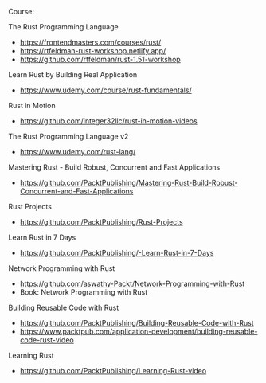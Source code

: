 Course:

The Rust Programming Language
  - https://frontendmasters.com/courses/rust/
  - https://rtfeldman-rust-workshop.netlify.app/
  - https://github.com/rtfeldman/rust-1.51-workshop

Learn Rust by Building Real Application
  - https://www.udemy.com/course/rust-fundamentals/

Rust in Motion
  - https://github.com/integer32llc/rust-in-motion-videos

The Rust Programming Language v2
  - https://www.udemy.com/rust-lang/

Mastering Rust - Build Robust, Concurrent and Fast Applications
  - https://github.com/PacktPublishing/Mastering-Rust-Build-Robust-Concurrent-and-Fast-Applications

Rust Projects
  - https://github.com/PacktPublishing/Rust-Projects

Learn Rust in 7 Days
  - https://github.com/PacktPublishing/-Learn-Rust-in-7-Days

Network Programming with Rust
  - https://github.com/aswathy-Packt/Network-Programming-with-Rust
  - Book: Network Programming with Rust

Building Reusable Code with Rust
  - https://github.com/PacktPublishing/Building-Reusable-Code-with-Rust
  - https://www.packtpub.com/application-development/building-reusable-code-rust-video

Learning Rust
  - https://github.com/PacktPublishing/Learning-Rust-video
